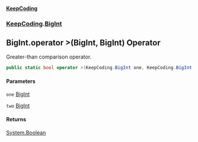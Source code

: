 #### [KeepCoding](index.md 'index')
### [KeepCoding](KeepCoding.md 'KeepCoding').[BigInt](BigInt.md 'KeepCoding.BigInt')
## BigInt.operator &gt;(BigInt, BigInt) Operator
Greater-than comparison operator.  
```csharp
public static bool operator >(KeepCoding.BigInt one, KeepCoding.BigInt two);
```
#### Parameters
<a name='KeepCoding.BigInt.op_GreaterThan(KeepCoding.BigInt.KeepCoding.BigInt).one'></a>
`one` [BigInt](BigInt.md 'KeepCoding.BigInt')  
  
<a name='KeepCoding.BigInt.op_GreaterThan(KeepCoding.BigInt.KeepCoding.BigInt).two'></a>
`two` [BigInt](BigInt.md 'KeepCoding.BigInt')  
  
#### Returns
[System.Boolean](https://docs.microsoft.com/en-us/dotnet/api/System.Boolean 'System.Boolean')  
